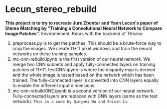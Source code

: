 # Lecun_stereo_rebuild
**This project is to try to recreate Jure Zbontar and Yann Lecun's paper of Stereo Matching by "Training a Convolutional Neural Network to Compare Image Patches".**
Environement: Keras with the backend of Theano  
1. preprocess.py is to get the patches. This should be a brute-force way to crop the images. We create 11\*11 pixel windows and train the neural networks on these training samples.
2. mc-cnn-rebuild.ipynb is the first version of our neural network. We merge two CNN subnets and apply fully-connected layers on training patches of 11\*11. testCNN.ipynb is where the disparity map is derived and the whole image is tested based on the network which has been trained. The fully-connected layer is converted into CNN layers equally to enable the different input dimensions.
3. mc-cnn-rebuildONE.ipynb is a second version of our neural network. Fully-connected layers are replaced with CNN layers (same as the test network).
`This is a code by Qingwei Wu and Shixin Li`.
